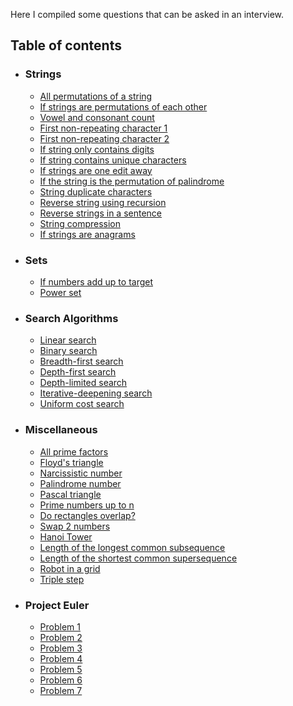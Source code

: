 Here I compiled some questions that can be asked in an interview.

## Table of contents

 - ### Strings
    - [All permutations of a string](./string-questions/all_permutations.py)
    - [If strings are permutations of each other](./string-questions/are_permutations_of_each_other.py)
    - [Vowel and consonant count](./string-questions/count_vowel_consonant.py)
    - [First non-repeating character 1](./string-questions/first_non_repeating_char.py)
    - [First non-repeating character 2](./string-questions/non_repeating.py)
    - [If string only contains digits](./string-questions/if_string_contains_only_digits.py)
    - [If string contains unique characters](./string-questions/is_unique.py)
    - [If strings are one edit away](./string-questions/one_away_string.py)
    - [If the string is the permutation of palindrome](./string-questions/palindrome_permutation.py)
    - [String duplicate characters](./string-questions/print_duplicate_characters.py)
    - [Reverse string using recursion](./string-questions/reverse_string_recursion.py)
    - [Reverse strings in a sentence](./string-questions/reverse_strings_in_sentence.py)
    - [String compression](./string-questions/string_compression.py)
    - [If strings are anagrams](./string-questions/two_anagram_strings.py)
 
 - ### Sets
    - [If numbers add up to target](./set-questions/number_of_sets_add_up_to.py)
    - [Power set](./set-questions/power_set.py)
    
 - ### Search Algorithms
    - [Linear search](search_algorithms/element_searching/linear_search.py)
    - [Binary search](search_algorithms/element_searching/binary_search.py)
    - [Breadth-first search](search_algorithms/uninformed/breadth_first_search.py)
    - [Depth-first search](search_algorithms/uninformed/depth_first.py)
    - [Depth-limited search](search_algorithms/uninformed/depth_limited.py)
    - [Iterative-deepening search](search_algorithms/uninformed/iterative_deepening.py)
    - [Uniform cost search](search_algorithms/uninformed/uniform_cost_search.py)
 
 - ### Miscellaneous
    - [All prime factors](problem_solving/all_prime_factors.py)
    - [Floyd's triangle](problem_solving/floyds_triangle.py)
    - [Narcissistic number](problem_solving/narcissistic_number.py)
    - [Palindrome number](problem_solving/palindrome_number.py)
    - [Pascal triangle](problem_solving/pascal_triangle.py)
    - [Prime numbers up to n](problem_solving/prime_numbers_upto.py)
    - [Do rectangles overlap?](problem_solving/rectangles_overlap.py)
    - [Swap 2 numbers](problem_solving/swap_two_nums.py)
    - [Hanoi Tower](problem_solving/hanoi_tower.py)
    - [Length of the longest common subsequence](problem_solving/length_of_longest_common_subsequence.py)
    - [Length of the shortest common supersequence](problem_solving/length_common_supersequence.py)
    - [Robot in a grid](problem_solving/robot_in_a_grid.py)
    - [Triple step](problem_solving/triple_step.py)
 
 - ### Project Euler
    - [Problem 1](project_euler/problem_1.py) 
    - [Problem 2](project_euler/problem_2.py) 
    - [Problem 3](project_euler/problem_3.py) 
    - [Problem 4](project_euler/problem_4.py) 
    - [Problem 5](project_euler/problem_5.py) 
    - [Problem 6](project_euler/problem_6.py) 
    - [Problem 7](project_euler/problem_7.py) 
 